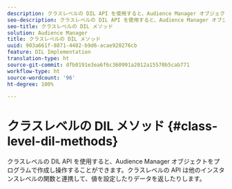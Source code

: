 ```yaml
---
description: クラスレベルの DIL API を使用すると、Audience Manager オブジェクトをプログラムで作成し操作することができます。クラスレベルの API は他のインスタンスレベルの関数と連携して、値を設定したりデータを返したりします。
seo-description: クラスレベルの DIL API を使用すると、Audience Manager オブジェクトをプログラムで作成し操作することができます。クラスレベルの API は他のインスタンスレベルの関数と連携して、値を設定したりデータを返したりします。
seo-title: クラスレベルの DIL メソッド
solution: Audience Manager
title: クラスレベルの DIL メソッド
uuid: 903a661f-8871-4402-b9d6-acae920276cb
feature: DIL Implementation
translation-type: ht
source-git-commit: dfb0191e3ea6f6c360991a2012a15570b5cab771
workflow-type: ht
source-wordcount: '96'
ht-degree: 100%

---
```



# クラスレベルの DIL メソッド {#class-level-dil-methods}

クラスレベルの DIL API を使用すると、Audience Manager オブジェクトをプログラムで作成し操作することができます。クラスレベルの API は他のインスタンスレベルの関数と連携して、値を設定したりデータを返したりします。

<!-- 

c_dil_overview.xml

 -->

